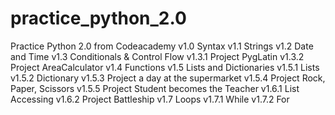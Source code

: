 # practice_python_2.0
Practice Python 2.0 from Codeacademy
v1.0 Syntax 
v1.1 Strings
v1.2 Date and Time
v1.3 Conditionals & Control Flow
v1.3.1 Project PygLatin
v1.3.2 Project AreaCalculator
v1.4 Functions
v1.5 Lists and Dictionaries
v1.5.1 Lists
v1.5.2 Dictionary
v1.5.3 Project a day at the supermarket
v1.5.4 Project Rock, Paper, Scissors
v1.5.5 Project Student becomes the Teacher
v1.6.1 List Accessing
v1.6.2 Project Battleship
v1.7 Loops
v1.7.1 While
v1.7.2 For
